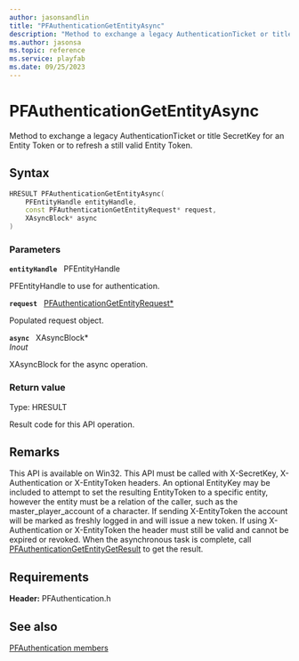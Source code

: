 ```yaml
---
author: jasonsandlin
title: "PFAuthenticationGetEntityAsync"
description: "Method to exchange a legacy AuthenticationTicket or title SecretKey for an Entity Token or to refresh a still valid Entity Token."
ms.author: jasonsa
ms.topic: reference
ms.service: playfab
ms.date: 09/25/2023
---
```


# PFAuthenticationGetEntityAsync  

Method to exchange a legacy AuthenticationTicket or title SecretKey for an Entity Token or to refresh a still valid Entity Token.  

## Syntax  
  
```cpp
HRESULT PFAuthenticationGetEntityAsync(  
    PFEntityHandle entityHandle,  
    const PFAuthenticationGetEntityRequest* request,  
    XAsyncBlock* async  
)  
```  
  
### Parameters  
  
**`entityHandle`** &nbsp; PFEntityHandle  
  
PFEntityHandle to use for authentication.  
  
**`request`** &nbsp; [PFAuthenticationGetEntityRequest*](../../pfauthenticationtypes/structs/pfauthenticationgetentityrequest.md)  
  
Populated request object.  
  
**`async`** &nbsp; XAsyncBlock*  
*_Inout_*  
  
XAsyncBlock for the async operation.  
  
  
### Return value
Type: HRESULT
  
Result code for this API operation.
  
## Remarks  
  
This API is available on Win32. This API must be called with X-SecretKey, X-Authentication or X-EntityToken headers. An optional EntityKey may be included to attempt to set the resulting EntityToken to a specific entity, however the entity must be a relation of the caller, such as the master_player_account of a character. If sending X-EntityToken the account will be marked as freshly logged in and will issue a new token. If using X-Authentication or X-EntityToken the header must still be valid and cannot be expired or revoked. When the asynchronous task is complete, call [PFAuthenticationGetEntityGetResult](pfauthenticationgetentitygetresult.md) to get the result.
  
## Requirements  
  
**Header:** PFAuthentication.h
  
## See also  
[PFAuthentication members](../pfauthentication_members.md)  

  
  
